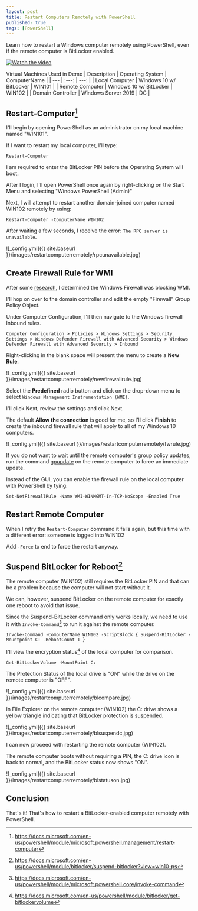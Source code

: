 ```yaml
---
layout: post
title: Restart Computers Remotely with PowerShell
published: true
tags: [PowerShell]
---
```


Learn how to restart a Windows computer remotely using PowerShell, even if the remote computer is BitLocker enabled.

[![Watch the video](https://img.youtube.com/vi/czDLFWBZ-JQ/hqdefault.jpg)](https://youtu.be/czDLFWBZ-JQ)

Virtual Machines Used in Demo
| Description | Operating System | ComputerName |
| --- | :---: | ---: |
| Local Computer | Windows 10 w/ BitLocker | WIN101 |
| Remote Computer | Windows 10 w/ BitLocker | WIN102 |
| Domain Controller | Windows Server 2019 | DC |

## Restart-Computer[^1]

I'll begin by opening PowerShell as an administrator on my local machine named "WIN101".

If I want to restart my local computer, I'll type:

````posh
Restart-Computer
````

I am required to enter the BitLocker PIN before the Operating System will boot.

After I login, I'll open PowerShell once again by right-clicking on the Start Menu and selecting "Windows PowerShell (Admin)"

Next, I will attempt to restart another domain-joined computer named WIN102 remotely by using:

````posh
Restart-Computer -ComputerName WIN102
````

After waiting a few seconds, I receive the error: `The RPC server is unavailable`.

![_config.yml]({{ site.baseurl }}/images/restartcomputerremotely/rpcunavailable.jpg)

## Create Firewall Rule for WMI

After some [research](https://community.spiceworks.com/topic/1640318-need-help-with-powershell-error-output), I determined the Windows Firewall was blocking WMI.

I'll hop on over to the domain controller and edit the empty "Firewall" Group Policy Object.

Under Computer Configuration, I'll then navigate to the Windows firewall Inbound rules.

`Computer Configuration > Policies > Windows Settings > Security Settings > Windows Defender Firewall with Advanced Security > Windows Defender Firewall with Advanced Security > Inbound`

Right-clicking in the blank space will present the menu to create a **New Rule**.

![_config.yml]({{ site.baseurl }}/images/restartcomputerremotely/newfirewallrule.jpg)

Select the **Predefined** radio button and click on the drop-down menu to select `Windows Management Instrumentation (WMI)`.

I'll click Next, review the settings and click Next.

The default **Allow the connection** is good for me, so I'll click **Finish** to create the inbound firewall rule that will apply to all of my Windows 10 computers.

![_config.yml]({{ site.baseurl }}/images/restartcomputerremotely/fwrule.jpg)

If you do not want to wait until the remote computer's group policy updates, run the command [gpupdate](https://docs.microsoft.com/en-us/windows-server/administration/windows-commands/gpupdate) on the remote computer to force an immediate update.

Instead of the GUI, you can enable the firewall rule on the local computer with PowerShell by tying:

````posh
Set-NetFirewallRule -Name WMI-WINMGMT-In-TCP-NoScope -Enabled True
````

## Restart Remote Computer

When I retry the `Restart-Computer` command it fails again, but this time with a different error: someone is logged into WIN102

Add `-Force` to end to force the restart anyway.

## Suspend BitLocker for Reboot[^2]

The remote computer (WIN102) still requires the BitLocker PIN and that can be a problem because the computer will not start without it.

We can, however, suspend BitLocker on the remote computer for exactly one reboot to avoid that issue.

Since the Suspend-BitLocker command only works locally, we need to use it with `Invoke-Command`[^3] to run it against the remote computer.

````posh
Invoke-Command -ComputerName WIN102 -ScriptBlock { Suspend-BitLocker -Mountpoint C: -RebootCount 1 }
````

I'll view the encryption status[^4] of the local computer for comparison.

````posh
Get-BitLockerVolume -MountPoint C:
````

The Protection Status of the local drive is "ON" while the drive on the remote computer is "OFF".

![_config.yml]({{ site.baseurl }}/images/restartcomputerremotely/blcompare.jpg)

In File Explorer on the remote computer (WIN102) the C: drive shows a yellow triangle indicating that BitLocker protection is suspended.

![_config.yml]({{ site.baseurl }}/images/restartcomputerremotely/blsuspendc.jpg)

I can now proceed with restarting the remote computer (WIN102).

The remote computer boots without requiring a PIN, the C: drive icon is back to normal, and the BitLocker status now shows "ON".

![_config.yml]({{ site.baseurl }}/images/restartcomputerremotely/blstatuson.jpg)

## Conclusion

That's it! That's how to restart a BitLocker-enabled computer remotely with PowerShell.

[^1]: https://docs.microsoft.com/en-us/powershell/module/microsoft.powershell.management/restart-computer
[^2]: https://docs.microsoft.com/en-us/powershell/module/bitlocker/suspend-bitlocker?view=win10-ps
[^3]: https://docs.microsoft.com/en-us/powershell/module/microsoft.powershell.core/invoke-command
[^4]: https://docs.microsoft.com/en-us/powershell/module/bitlocker/get-bitlockervolume
